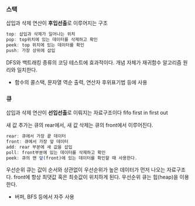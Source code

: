 ### 스택

삽입과 삭제 연산이 **후입선출**로 이루어지는 구조

```jsx
top: 삽입과 삭제가 일어나는 위치
pop: top위치에 있는 데이터를 삭제하고 확인
peek: top 위치에 있는 데이터를 확인
push: 가장 상위에 삽입
```

DFS와 백트래킹 종류의 코딩 테스트에 효과적이다. 개념 자체가 재귀함수 알고리즘 원리와 일치한다.

- 함수의 콜스택, 문자열 역순 출력, 연산자 후위표기법 등에 사용

### 큐

삽입과 삭제 연산이 **선입선출**로 이뤄지는 자료구조이다 fifo first in first out

새 값 추가는 큐의 rear에서, 새 값 삭제는 큐의 front에서 이루어진다.

```jsx
rear: 큐에서 가장 끝 데이터
front: 큐에서 가장 앞 데이터
add: rear 부분에 새 값을 삽입
poll: front부분에 있는 데이터를 삭제하고 확인
peek: 큐의 맨 앞(front)에 있는 데이터를 확인할 때 사용한다.
```

우선순위 큐는 값이 순서와 상관없이 우선순위가 높은 데이터가 먼저 나오는 자료구조다. front에 항상 최댓값 혹은 최솟값이 위치하게 된다. 우선순위 큐는 힙(heap)을 이용한다.

- 버퍼, BFS 등에서 자주 사용
